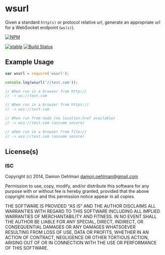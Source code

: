 # wsurl

Given a standard `http(s)` or protocol relative url, generate an appropriate
url for a WebSocket endpoint (`ws(s)`).


[![NPM](https://nodei.co/npm/wsurl.png)](https://nodei.co/npm/wsurl/)

[![stable](https://img.shields.io/badge/stability-stable-green.svg)](https://github.com/dominictarr/stability#stable) [![Build Status](https://img.shields.io/travis/DamonOehlman/wsurl.svg?branch=master)](https://travis-ci.org/DamonOehlman/wsurl) 

## Example Usage

```js
var wsurl = require('wsurl');

console.log(wsurl('//test.com'));

// When run in a browser from http://
// -> ws://test.com

// When run in a browser from https://
// -> wss://test.com

// When run from node (no location.href available)
// -> wss://test.com (assume secure)

// when run in a browser from file://
// -> wss://test.com (assume secure)

```

## License(s)

### ISC

Copyright (c) 2014, Damon Oehlman <damon.oehlman@gmail.com>

Permission to use, copy, modify, and/or distribute this software for any
purpose with or without fee is hereby granted, provided that the above
copyright notice and this permission notice appear in all copies.

THE SOFTWARE IS PROVIDED "AS IS" AND THE AUTHOR DISCLAIMS ALL WARRANTIES WITH
REGARD TO THIS SOFTWARE INCLUDING ALL IMPLIED WARRANTIES OF MERCHANTABILITY
AND FITNESS. IN NO EVENT SHALL THE AUTHOR BE LIABLE FOR ANY SPECIAL, DIRECT,
INDIRECT, OR CONSEQUENTIAL DAMAGES OR ANY DAMAGES WHATSOEVER RESULTING FROM
LOSS OF USE, DATA OR PROFITS, WHETHER IN AN ACTION OF CONTRACT, NEGLIGENCE OR
OTHER TORTIOUS ACTION, ARISING OUT OF OR IN CONNECTION WITH THE USE OR
PERFORMANCE OF THIS SOFTWARE.
